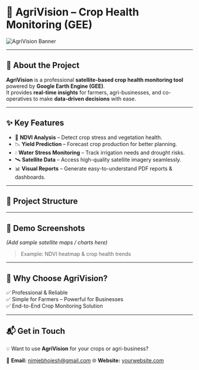 # 🌱 AgriVision – Crop Health Monitoring (GEE)

![AgriVision Banner](./image/AgriVision_Banner.png)

---

## 📖 About the Project  
**AgriVision** is a professional **satellite-based crop health monitoring tool** powered by **Google Earth Engine (GEE)**.  
It provides **real-time insights** for farmers, agri-businesses, and co-operatives to make **data-driven decisions** with ease.  

---

## ✨ Key Features  
- 🌿 **NDVI Analysis** – Detect crop stress and vegetation health.  
- 📉 **Yield Prediction** – Forecast crop production for better planning.  
- 💧 **Water Stress Monitoring** – Track irrigation needs and drought risks.  
- 🛰 **Satellite Data** – Access high-quality satellite imagery seamlessly.  
- 📊 **Visual Reports** – Generate easy-to-understand PDF reports & dashboards.  

---

## 📂 Project Structure  

---

## 🚀 Demo Screenshots  
*(Add sample satellite maps / charts here)*  
> Example: NDVI heatmap & crop health trends  

---

## 🔑 Why Choose AgriVision?  
✅ Professional & Reliable  
✅ Simple for Farmers – Powerful for Businesses  
✅ End-to-End Crop Monitoring Solution  

---

## 📬 Get in Touch  
💡 Want to use **AgriVision** for your crops or agri-business?  

📩 **Email:** nimjebhojesh@gmail.com
🌐 **Website:** [yourwebsite.com](http://yourwebsite.com)  


